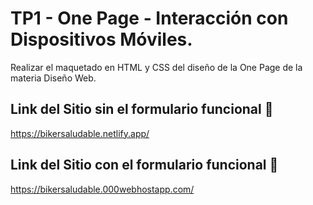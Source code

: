 # TP1 - One Page - Interacción con Dispositivos Móviles.

Realizar el maquetado en HTML y CSS del diseño de la One Page de la materia Diseño Web.

## Link del Sitio sin el formulario funcional 🚀

https://bikersaludable.netlify.app/

## Link del Sitio con el formulario funcional 🚀

https://bikersaludable.000webhostapp.com/